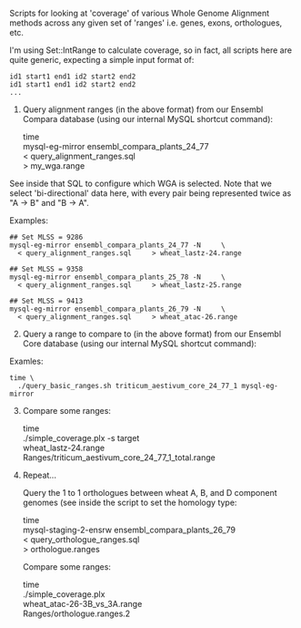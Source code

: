 Scripts for looking at 'coverage' of various Whole Genome Alignment
methods across any given set of 'ranges' i.e. genes, exons,
orthologues, etc.

I'm using Set::IntRange to calculate coverage, so in fact, all scripts
here are quite generic, expecting a simple input format of:

    id1 start1 end1 id2 start2 end2
    id1 start1 end1 id2 start2 end2
    ...



1) Query alignment ranges (in the above format) from our Ensembl
   Compara database (using our internal MySQL shortcut command):

    time \
      mysql-eg-mirror ensembl_compara_plants_24_77 \
        < query_alignment_ranges.sql \
        > my_wga.range

See inside that SQL to configure which WGA is selected. Note that we
select 'bi-directional' data here, with every pair being represented
twice as "A -> B" and "B -> A".

Examples:

    ## Set MLSS = 9286
    mysql-eg-mirror ensembl_compara_plants_24_77 -N     \
      < query_alignment_ranges.sql     > wheat_lastz-24.range

    ## Set MLSS = 9358
    mysql-eg-mirror ensembl_compara_plants_25_78 -N     \
      < query_alignment_ranges.sql     > wheat_lastz-25.range

    ## Set MLSS = 9413
    mysql-eg-mirror ensembl_compara_plants_26_79 -N     \
      < query_alignment_ranges.sql     > wheat_atac-26.range



2) Query a range to compare to (in the above format) from our Ensembl
   Core database (using our internal MySQL shortcut command):

Examles:

    time \
      ./query_basic_ranges.sh triticum_aestivum_core_24_77_1 mysql-eg-mirror



3) Compare some ranges:

    time \
      ./simple_coverage.plx -s target \
        wheat_lastz-24.range \
        Ranges/triticum_aestivum_core_24_77_1_total.range 



4) Repeat...

   Query the 1 to 1 orthologues between wheat A, B, and D component
   genomes (see inside the script to set the homology type:

    time \
      mysql-staging-2-ensrw ensembl_compara_plants_26_79 \
        < query_orthologue_ranges.sql \
        > orthologue.ranges

   Compare some ranges:

    time \
      ./simple_coverage.plx \
        wheat_atac-26-3B_vs_3A.range \
        Ranges/orthologue.ranges.2

